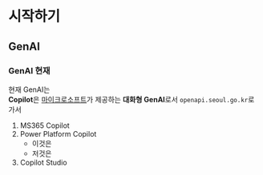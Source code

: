 # 시작하기
## GenAI
### GenAI 현재
현재 GenAI는  
**Copilot**은 [마이크로소프트](https://microsoft.com/)가 제공하는 **대화형 GenAI**로서 ```openapi.seoul.go.kr```로 가서
1. MS365 Copilot
2. Power Platform Copilot
   - 이것은
   - 저것은
3. Copilot Studio




